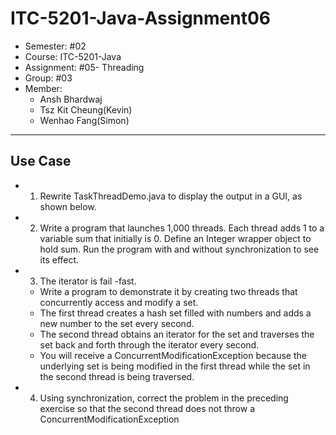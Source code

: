 # ITC-5201-Java-Assignment06

- Semester: #02
- Course: ITC-5201-Java
- Assignment: #05- Threading
- Group: #03
- Member:
  - Ansh Bhardwaj
  - Tsz Kit Cheung(Kevin)
  - Wenhao Fang(Simon)

---

## Use Case

- 1. Rewrite TaskThreadDemo.java to display the output in a GUI, as shown below.
- 2. Write a program that launches 1,000 threads. Each thread adds 1 to a variable sum that initially is 0. Define an Integer wrapper object to hold sum. Run the program with and without synchronization to see its effect.
- 3. The iterator is fail -fast.
  - Write a program to demonstrate it by creating two threads that concurrently access and modify a set.
  - The first thread creates a hash set filled with numbers and adds a new number to the set every second.
  - The second thread obtains an iterator for the set and traverses the set back and forth through the iterator every second.
  - You will receive a ConcurrentModificationException because the underlying set is being modified in the first thread while the set in the second thread is being traversed.
- 4. Using synchronization, correct the problem in the preceding exercise so that the second thread does not throw a ConcurrentModificationException
